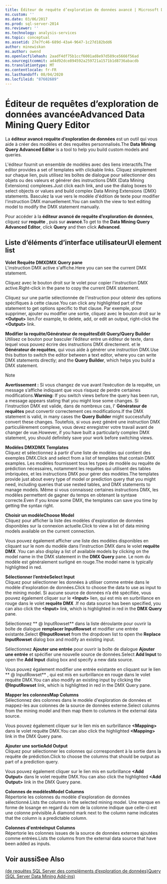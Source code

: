 ```yaml
---
title: Éditeur de requête d’exploration de données avancé | Microsoft Docs
ms.custom: ''
ms.date: 03/06/2017
ms.prod: sql-server-2014
ms.reviewer: ''
ms.technology: analysis-services
ms.topic: conceptual
ms.assetid: 27e7fc46-689d-43a4-9647-1c27d182bdd6
author: minewiskan
ms.author: owend
ms.openlocfilehash: 2aadf4df75b1ccf6001ad8e97d589ce5666f56ad
ms.sourcegitcommit: ad4d92dce894592a259721a1571b1d8736abacdb
ms.translationtype: MT
ms.contentlocale: fr-FR
ms.lasthandoff: 08/04/2020
ms.locfileid: "87602689"
---
```

# <a name="advanced-data-mining-query-editor"></a><span data-ttu-id="b3327-102">Éditeur de requêtes d’exploration de données avancée</span><span class="sxs-lookup"><span data-stu-id="b3327-102">Advanced Data Mining Query Editor</span></span>
  <span data-ttu-id="b3327-103">La **éditeur avancé requête d’exploration de données** est un outil qui vous aide à créer des modèles et des requêtes personnalisés.</span><span class="sxs-lookup"><span data-stu-id="b3327-103">The **Data Mining Query Advanced Editor** is a tool to help you build custom models and queries.</span></span>  
  
 <span data-ttu-id="b3327-104">L'éditeur fournit un ensemble de modèles avec des liens interactifs.</span><span class="sxs-lookup"><span data-stu-id="b3327-104">The editor provides a set of templates with clickable links.</span></span> <span data-ttu-id="b3327-105">Cliquez simplement sur chaque lien, puis utilisez les boîtes de dialogue pour sélectionner des objets ou des valeurs et générer des instructions DMX (Data Mining Extensions) complexes.</span><span class="sxs-lookup"><span data-stu-id="b3327-105">Just click each link, and use the dialog boxes to select objects or values and build complex Data Mining Extensions (DMX) statements.</span></span> <span data-ttu-id="b3327-106">Basculez la vue vers le modèle d'édition de texte pour modifier l'instruction DMX manuellement.</span><span class="sxs-lookup"><span data-stu-id="b3327-106">You can switch the view to text editing model to modify the DMX statement manually.</span></span>  
  
 <span data-ttu-id="b3327-107">Pour accéder à la **éditeur avancé de requête d’exploration de données**, cliquez sur **requête** , puis sur **avancé**.</span><span class="sxs-lookup"><span data-stu-id="b3327-107">To get to the **Data Mining Query Advanced Editor**, click **Query** and then click **Advanced**.</span></span>  
  
## <a name="ui-element-list"></a><span data-ttu-id="b3327-108">Liste d’éléments d’interface utilisateur</span><span class="sxs-lookup"><span data-stu-id="b3327-108">UI element list</span></span>  
 <span data-ttu-id="b3327-109">**Volet Requête DMX**</span><span class="sxs-lookup"><span data-stu-id="b3327-109">**DMX Query pane**</span></span>  
 <span data-ttu-id="b3327-110">L'instruction DMX active s'affiche.</span><span class="sxs-lookup"><span data-stu-id="b3327-110">Here you can see the current DMX statement.</span></span>  
  
 <span data-ttu-id="b3327-111">Cliquez avec le bouton droit sur le volet pour copier l'instruction DMX active.</span><span class="sxs-lookup"><span data-stu-id="b3327-111">Right-click in the pane to copy the current DMX statement.</span></span>  
  
 <span data-ttu-id="b3327-112">Cliquez sur une partie sélectionnée de l'instruction pour obtenir des options spécifiques à cette clause.</span><span class="sxs-lookup"><span data-stu-id="b3327-112">You can click any highlighted part of the statement to get options specific to that clause.</span></span> <span data-ttu-id="b3327-113">Par exemple, pour supprimer, ajouter ou modifier une sortie, cliquez avec le bouton droit sur le **\<Output>** lien.</span><span class="sxs-lookup"><span data-stu-id="b3327-113">For example, to delete, add, or edit an output, right-click the **\<Output>** link.</span></span>  
  
 <span data-ttu-id="b3327-114">**Modifier la requête/Générateur de requêtes**</span><span class="sxs-lookup"><span data-stu-id="b3327-114">**Edit Query/Query Builder**</span></span>  
 <span data-ttu-id="b3327-115">Utilisez ce bouton pour basculer l’éditeur entre un éditeur de texte, dans lequel vous pouvez écrire des instructions DMX directement. et le **Générateur de requêtes**, qui vous aide à générer une instruction DMX.</span><span class="sxs-lookup"><span data-stu-id="b3327-115">Use this button to switch the editor between a text editor, where you can write DMX statements directly; and the **Query Builder**, which helps you build a DMX statement.</span></span>  
  
> [!NOTE]  
>  <span data-ttu-id="b3327-116">**Avertissement :** Si vous changez de vue avant l’exécution de la requête, un message s’affiche indiquant que vous risquez de perdre certaines modifications.</span><span class="sxs-lookup"><span data-stu-id="b3327-116">**Warning:** If you switch views before the query has been run, a message appears stating that you might lose some changes.</span></span> <span data-ttu-id="b3327-117">Si l’instruction DMX est valide, dans de nombreux cas, l' **Générateur de requêtes** peut convertir correctement ces modifications.</span><span class="sxs-lookup"><span data-stu-id="b3327-117">If the DMX statement is valid, in many cases the **Query Builder** might successfully convert these changes.</span></span> <span data-ttu-id="b3327-118">Toutefois, si vous avez généré une instruction DMX particulièrement complexe, vous devez enregistrer votre travail avant de changer de vue.</span><span class="sxs-lookup"><span data-stu-id="b3327-118">However, if you have built a particularly complex DMX statement, you should definitely save your work before switching views.</span></span>  
  
 <span data-ttu-id="b3327-119">**Modèles DMX**</span><span class="sxs-lookup"><span data-stu-id="b3327-119">**DMX Templates**</span></span>  
 <span data-ttu-id="b3327-120">Cliquez et sélectionnez à partir d'une liste de modèles qui contient des exemples DMX.</span><span class="sxs-lookup"><span data-stu-id="b3327-120">Click and select from a list of templates that contain DMX examples.</span></span> <span data-ttu-id="b3327-121">Les modèles fournissent tous les types de modèle ou requête de prédiction nécessaires, notamment les requêtes qui utilisent des tables imbriquées, et les instructions DMX pour gérer des modèles.</span><span class="sxs-lookup"><span data-stu-id="b3327-121">The templates provide just about every type of model or prediction query that you might need, including queries that use nested tables, and DMX statements to manage models.</span></span> <span data-ttu-id="b3327-122">Même si vous connaissez certaines instructions DMX, les modèles permettent de gagner du temps en obtenant la syntaxe correcte.</span><span class="sxs-lookup"><span data-stu-id="b3327-122">Even if you know some DMX, the templates can save you time by getting the syntax right.</span></span>  
  
 <span data-ttu-id="b3327-123">**Choisir un modèle**</span><span class="sxs-lookup"><span data-stu-id="b3327-123">**Choose Model**</span></span>  
 <span data-ttu-id="b3327-124">Cliquez pour afficher la liste des modèles d'exploration de données disponibles sur la connexion actuelle.</span><span class="sxs-lookup"><span data-stu-id="b3327-124">Click to view a list of data mining models available on the current connection.</span></span>  
  
 <span data-ttu-id="b3327-125">Vous pouvez également afficher une liste des modèles disponibles en cliquant sur le nom du modèle dans l’instruction DMX dans le volet **requête DMX** .</span><span class="sxs-lookup"><span data-stu-id="b3327-125">You can also display a list of available models by clicking on the model name in the DMX statement in the **DMX Query** pane.</span></span> <span data-ttu-id="b3327-126">Le nom du modèle est généralement surligné en rouge.</span><span class="sxs-lookup"><span data-stu-id="b3327-126">The model name is typically highlighted in red.</span></span>  
  
 <span data-ttu-id="b3327-127">**Sélectionner l’entrée**</span><span class="sxs-lookup"><span data-stu-id="b3327-127">**Select Input**</span></span>  
 <span data-ttu-id="b3327-128">Cliquez pour sélectionner les données à utiliser comme entrée dans le modèle d'exploration de données.</span><span class="sxs-lookup"><span data-stu-id="b3327-128">Click to choose the data to use as input to the mining model.</span></span> <span data-ttu-id="b3327-129">Si aucune source de données n’a été spécifiée, vous pouvez également cliquer sur le **\<Input>** lien, qui est mis en surbrillance en rouge dans le volet **requête DMX** .</span><span class="sxs-lookup"><span data-stu-id="b3327-129">If no data source has been specified, you can also click the **\<Input>** link, which is highlighted in red in the **DMX Query** pane.</span></span>  
  
 <span data-ttu-id="b3327-130">Sélectionnez \*\* \@ InputRowset\*\* dans la liste déroulante pour ouvrir la boîte de dialogue **remplacer InputRowset** et modifier une entrée existante.</span><span class="sxs-lookup"><span data-stu-id="b3327-130">Select **\@InputRowset** from the dropdown list to open the **Replace InputRowset** dialog box and modify an existing input.</span></span>  
  
 <span data-ttu-id="b3327-131">Sélectionnez **Ajouter une entrée** pour ouvrir la boîte de dialogue **Ajouter une entrée** et spécifier une nouvelle source de données.</span><span class="sxs-lookup"><span data-stu-id="b3327-131">Select **Add Input** to open the **Add Input** dialog box and specify a new data source.</span></span>  
  
 <span data-ttu-id="b3327-132">Vous pouvez également modifier une entrée existante en cliquant sur le lien \*\* \@ InputRowset\*\* , qui est mis en surbrillance en rouge dans le volet requête DMX.</span><span class="sxs-lookup"><span data-stu-id="b3327-132">You can also modify an existing input by clicking the **\@InputRowset** link, which is highlighted in red in the DMX Query pane.</span></span>  
  
 <span data-ttu-id="b3327-133">**Mapper les colonnes**</span><span class="sxs-lookup"><span data-stu-id="b3327-133">**Map Columns**</span></span>  
 <span data-ttu-id="b3327-134">Sélectionnez des colonnes dans le modèle d'exploration de données et mappez-les aux colonnes de la source de données externe.</span><span class="sxs-lookup"><span data-stu-id="b3327-134">Select columns from the mining model and then map them to columns in the external data source.</span></span>  
  
 <span data-ttu-id="b3327-135">Vous pouvez également cliquer sur le lien mis en surbrillance **\<Mapping>** dans le volet requête DMX.</span><span class="sxs-lookup"><span data-stu-id="b3327-135">You can also click the highlighted **\<Mapping>** link in the DMX Query pane.</span></span>  
  
 <span data-ttu-id="b3327-136">**Ajouter une sortie**</span><span class="sxs-lookup"><span data-stu-id="b3327-136">**Add Output**</span></span>  
 <span data-ttu-id="b3327-137">Cliquez pour sélectionner les colonnes qui correspondent à la sortie dans la requête de prédiction.</span><span class="sxs-lookup"><span data-stu-id="b3327-137">Click to choose the columns that should be output as part of a prediction query.</span></span>  
  
 <span data-ttu-id="b3327-138">Vous pouvez également cliquer sur le lien mis en surbrillance **\<Add Output>** dans le volet requête DMX.</span><span class="sxs-lookup"><span data-stu-id="b3327-138">You can also click the highlighted **\<Add Output>** link in the DMX Query pane.</span></span>  
  
 <span data-ttu-id="b3327-139">**Colonnes de modèles**</span><span class="sxs-lookup"><span data-stu-id="b3327-139">**Model Columns**</span></span>  
 <span data-ttu-id="b3327-140">Répertorie les colonnes du modèle d'exploration de données sélectionné.</span><span class="sxs-lookup"><span data-stu-id="b3327-140">Lists the columns in the selected mining model.</span></span> <span data-ttu-id="b3327-141">Une marque en forme de losange en regard du nom de la colonne indique que celle-ci est une colonne prévisible.</span><span class="sxs-lookup"><span data-stu-id="b3327-141">A diamond mark next to the column name indicates that the column is a predictable column.</span></span>  
  
 <span data-ttu-id="b3327-142">**Colonnes d'entrée**</span><span class="sxs-lookup"><span data-stu-id="b3327-142">**Input Columns**</span></span>  
 <span data-ttu-id="b3327-143">Répertorie les colonnes issues de la source de données externes ajoutées comme entrées.</span><span class="sxs-lookup"><span data-stu-id="b3327-143">Lists the columns from the external data source that have been added as inputs.</span></span>  
  
## <a name="see-also"></a><span data-ttu-id="b3327-144">Voir aussi</span><span class="sxs-lookup"><span data-stu-id="b3327-144">See Also</span></span>  
 [<span data-ttu-id="b3327-145">&#40;de requêtes SQL Server des compléments d’exploration de données&#41;</span><span class="sxs-lookup"><span data-stu-id="b3327-145">Query &#40;SQL Server Data Mining Add-ins&#41;</span></span>](query-sql-server-data-mining-add-ins.md)  
  
  
